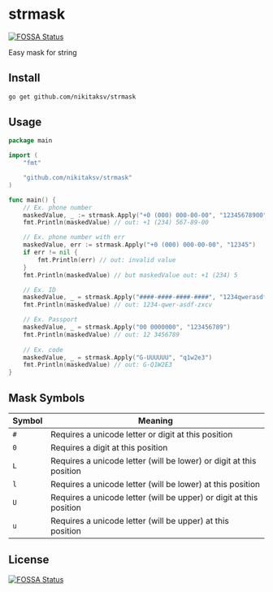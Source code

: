 # strmask
[![FOSSA Status](https://app.fossa.com/api/projects/git%2Bgithub.com%2Fnikitaksv%2Fstrmask.svg?type=shield)](https://app.fossa.com/projects/git%2Bgithub.com%2Fnikitaksv%2Fstrmask?ref=badge_shield)

Easy mask for string

## Install
```sh
go get github.com/nikitaksv/strmask
```

## Usage

```go
package main

import (
	"fmt"

	"github.com/nikitaksv/strmask"
)

func main() {
	// Ex. phone number
	maskedValue, _ := strmask.Apply("+0 (000) 000-00-00", "12345678900")
	fmt.Println(maskedValue) // out: +1 (234) 567-89-00

	// Ex. phone number with err
	maskedValue, err := strmask.Apply("+0 (000) 000-00-00", "12345")
	if err != nil {
		fmt.Println(err) // out: invalid value
	}
	fmt.Println(maskedValue) // but maskedValue out: +1 (234) 5

	// Ex. ID
	maskedValue, _ = strmask.Apply("####-####-####-####", "1234qwerasdfzxcv")
	fmt.Println(maskedValue) // out: 1234-qwer-asdf-zxcv

	// Ex. Passport
	maskedValue, _ = strmask.Apply("00 0000000", "123456789")
	fmt.Println(maskedValue) // out: 12 3456789
	
	// Ex. code
	maskedValue, _ = strmask.Apply("G-UUUUUU", "q1w2e3")
	fmt.Println(maskedValue) // out: G-Q1W2E3
}
```


## Mask Symbols
Symbol | Meaning
--- | ---
`#` | Requires a unicode letter or digit at this position
`0` | Requires a digit at this position
`L` | Requires a unicode letter (will be lower) or digit at this position
`l` | Requires a unicode letter (will be lower) at this position
`U` | Requires a unicode letter (will be upper) or digit at this position
`u` | Requires a unicode letter (will be upper) at this position


## License
[![FOSSA Status](https://app.fossa.com/api/projects/git%2Bgithub.com%2Fnikitaksv%2Fstrmask.svg?type=large)](https://app.fossa.com/projects/git%2Bgithub.com%2Fnikitaksv%2Fstrmask?ref=badge_large)